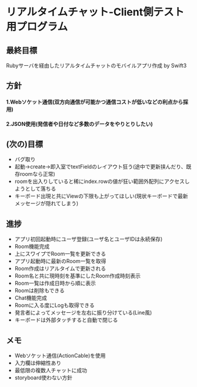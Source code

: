 # リアルタイムチャット-Client側テスト用プログラム
## 最終目標
Rubyサーバを経由したリアルタイムチャットのモバイルアプリ作成 by Swift3

## 方針
#### 1.Webソケット通信(双方向通信が可能かつ通信コストが低いなどの利点から採用)
#### 2.JSON使用(発信者や日付など多数のデータをやりとりしたい)

## (次の)目標
* バグ取り
* 起動→create→即入室でtextFieldのレイアウト狂う(途中で更新挟んだり、既存roomなら正常)
* roomを出入りしていると稀にindex.rowの値が狂い範囲外配列にアクセスしようとして落ちる
* キーボード出現と共にViewの下限も上がってほしい(現状キーボードで最新メッセージが隠れてしまう)

## 進捗
* アプリ初回起動時にユーザ登録(ユーザ名とユーザIDは永続保存)
* Room機能完成
* 上にスワイプでRoom一覧を更新できる
* アプリ起動時に最新のRoom一覧を取得
* Room作成はリアルタイムで更新される
* Room名と共に現時刻を基準にしたRoom作成時刻表示
* Room一覧は作成日時から順に表示
* Roomは削除もできる
* Chat機能完成
* Roomに入る度にLogも取得できる
* 発言者によってメッセージを左右に振り分けている(Line風)
* キーボードは外部タッチすると自動で閉じる

## メモ
* Webソケット通信(ActionCable)を使用
* 入力欄は伸縮性あり
* 最低限の複数人チャットに成功
* storyboard使わない方針
